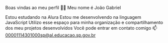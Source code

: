 Boas vindas ao meu perfil 💙💙
Meu nome é João Gabriel

Estou estudando na Alura
Estou me desenvolvendo na linguagem JavaScript
Utilizo esse espaço para minha organização e compartilhamento dos meu projetos desenvolvidos
Você pode entrar em contato comigo 📫
00001114301000sp@al.educacao.sp.gov.br
